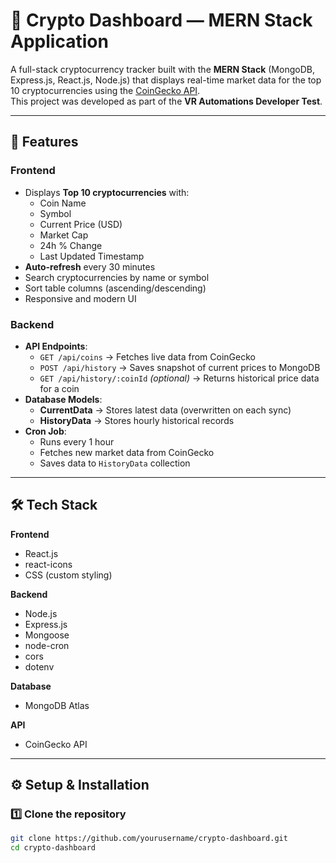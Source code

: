 # 🚀 Crypto Dashboard — MERN Stack Application

A full-stack cryptocurrency tracker built with the **MERN Stack** (MongoDB, Express.js, React.js, Node.js) that displays real-time market data for the top 10 cryptocurrencies using the [CoinGecko API](https://www.coingecko.com/en/api/documentation).  
This project was developed as part of the **VR Automations Developer Test**.

---

## 📌 Features

### **Frontend**
- Displays **Top 10 cryptocurrencies** with:
  - Coin Name
  - Symbol
  - Current Price (USD)
  - Market Cap
  - 24h % Change
  - Last Updated Timestamp
- **Auto-refresh** every 30 minutes
- Search cryptocurrencies by name or symbol
- Sort table columns (ascending/descending)
- Responsive and modern UI

### **Backend**
- **API Endpoints**:
  - `GET /api/coins` → Fetches live data from CoinGecko
  - `POST /api/history` → Saves snapshot of current prices to MongoDB
  - `GET /api/history/:coinId` *(optional)* → Returns historical price data for a coin
- **Database Models**:
  - **CurrentData** → Stores latest data (overwritten on each sync)
  - **HistoryData** → Stores hourly historical records
- **Cron Job**:
  - Runs every 1 hour
  - Fetches new market data from CoinGecko
  - Saves data to `HistoryData` collection

---

## 🛠 Tech Stack

**Frontend**
- React.js
- react-icons
- CSS (custom styling)

**Backend**
- Node.js
- Express.js
- Mongoose
- node-cron
- cors
- dotenv

**Database**
- MongoDB Atlas

**API**
- CoinGecko API

---

## ⚙️ Setup & Installation

### **1️⃣ Clone the repository**
```bash
git clone https://github.com/yourusername/crypto-dashboard.git
cd crypto-dashboard
